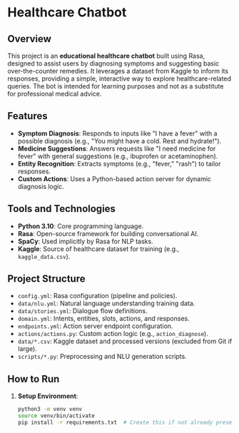 # Healthcare Chatbot

## Overview
This project is an **educational healthcare chatbot** built using Rasa, designed to assist users by diagnosing symptoms and suggesting basic over-the-counter remedies. It leverages a dataset from Kaggle to inform its responses, providing a simple, interactive way to explore healthcare-related queries. The bot is intended for learning purposes and not as a substitute for professional medical advice.

## Features
- **Symptom Diagnosis**: Responds to inputs like "I have a fever" with a possible diagnosis (e.g., "You might have a cold. Rest and hydrate!").
- **Medicine Suggestions**: Answers requests like "I need medicine for fever" with general suggestions (e.g., ibuprofen or acetaminophen).
- **Entity Recognition**: Extracts symptoms (e.g., "fever," "rash") to tailor responses.
- **Custom Actions**: Uses a Python-based action server for dynamic diagnosis logic.

## Tools and Technologies
- **Python 3.10**: Core programming language.
- **Rasa**: Open-source framework for building conversational AI.
- **SpaCy**: Used implicitly by Rasa for NLP tasks.
- **Kaggle**: Source of healthcare dataset for training (e.g., `kaggle_data.csv`).

## Project Structure
- `config.yml`: Rasa configuration (pipeline and policies).
- `data/nlu.yml`: Natural language understanding training data.
- `data/stories.yml`: Dialogue flow definitions.
- `domain.yml`: Intents, entities, slots, actions, and responses.
- `endpoints.yml`: Action server endpoint configuration.
- `actions/actions.py`: Custom action logic (e.g., `action_diagnose`).
- `data/*.csv`: Kaggle dataset and processed versions (excluded from Git if large).
- `scripts/*.py`: Preprocessing and NLU generation scripts.

## How to Run
1. **Setup Environment**:
   ```bash
   python3 -m venv venv
   source venv/bin/activate
   pip install -r requirements.txt  # Create this if not already present
